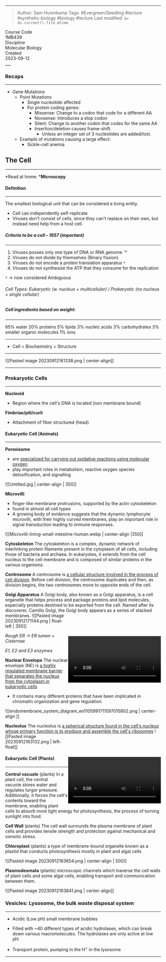 
___
> Author: <span class="name">Sam Hurenkamp</span>
> Tags: #Evergreen/Seedling #lecture #synthetic-biology #biology #lecture 
> Last modified: `$= dv.current().file.mtime`

<div class="f-info">
	<div class="course-code">
		<span class="fheader"> Course Code </span> <br/>
		<span class="fbody"> 1MB439 </span>
	</div>
	<div class="discipline">
		<span class="fheader"> Discipline </span> <br />
		<span class="fbody"> Molecular Biology </span>
	</div>
	<div class="date">
		<span class="fheader"> Created</span> <br />
		<span class="fbody last-modified"> 2023-09-12 </span>
	</div>
</div>
___


### Recaps
---
- Gene Mutations
	- Point Mutations
		- Single nucleotide affected
		- For protein coding genes:
			- Missense: Change to a codon that code for a different AA
			- Nonsense: Introduces a stop codon
			- Silent: Change to another codon that codes for the same AA
			- Insertion/deletion causes frame-shift.
				- Unless an integer set of 3 nucleotides are added/lost.
	- Example of mutations causing a large effect:
		- Sickle-cell anemia


## The Cell
___
*Read at home: ***Microscopy**

#### Definition
---
The smallest biological unit that can be considered a living entity.
- Cell can independently self-replicate
- Viruses don't consist of cells, since they can't replace on their own, but instead need help from a host cell.

##### Criteria to be a cell – 1957 (*important*)
---
1. Viruses posses only one type of DNA or RNA genome `*
2. Viruses do not divide by themselves (Binary fission)
3. Viruses do not encode a protein translation apparatus `*`
4. Viruses do not synthesize the ATP that they consume for the replication

 `*` → now considered Ambiguous


###### Cell Types: Eukaryotic (w. nucleus + multicellular) / Prokaryotic (no nucleus + single cellular)

##### **Cell ingredients based on weight:**
___
65% water
20% proteins
5% lipids
3% nucleic acids
3% carbohydrates
3% smaller organic molecules
1% ions
___

- Cell = Biochemistry + Structure

___
![[Pasted image 20230912161338.png | center-align]]
___


### Prokaryotic Cells
---
**Nucleoid**
- Region where the cell's DNA is located (non membrane bound)

**Fimbriae/pili/curli**
- Attachment of fiber structured (head)



#### Eukaryotic Cell (Animals)
___
**Peroxisome**
-  are <u>specialized for carrying out oxidative reactions using molecular oxygen</u>
- play important roles in metabolism, reactive oxygen species detoxification, and signalling


![[Untitled.jpg | center-align | 350]]



**Microvilli**
- finger-like membrane protrusions, supported by the actin cytoskeleton
- found in almost all cell types
- A growing body of evidence suggests that the dynamic lymphocyte microvilli, with their highly curved membranes, play an important role in signal transduction leading to immune responses.


![[Microvilli-lining-small-intestine-human.webp | center-align |350]]


**Cytoskeleton**
The cytoskeleton is a complex, dynamic network of interlinking protein filaments present in the cytoplasm of all cells, including those of bacteria and archaea. In eukaryotes, it extends from the cell nucleus to the cell membrane and is composed of similar proteins in the various organisms.

**Centrosome**
A centrosome is <u>a cellular structure involved in the process of cell division</u>. Before cell division, the centrosome duplicates and then, as division begins, the two centrosomes move to opposite ends of the cell.

**Golgi Apparatus**
A Golgi body, also known as a Golgi apparatus, is a cell organelle that helps process and package proteins and lipid molecules, especially proteins destined to be exported from the cell. Named after its discoverer, Camillo Golgi, the Golgi body appears as a series of stacked membranes.
<video style="float: right; margin-top: 75px;" src="https://www.gstatic.com/culturalinstitute/searchar/assets/edu_concepts_golgi_apparatus/desktop_dark.mp4" controls autoplay loop></video>
![[Pasted image 20230912171144.png | float-left | 350]]

*Rough ER → ER lumen + Cisternae*

*E1, E2 and E3 enzymes*

**Nuclear Envelope**
The nuclear envelope (NE) is <u>a highly regulated membrane barrier that separates the nucleus from the cytoplasm in eukaryotic cells</u>
- It contains many different proteins that have been implicated in chromatin organization and gene regulation.

![[endomembrane_system_diagram_en1105991711597015802.png | center-align ]]



**Nucleolus**
The nucleolus is <u>a spherical structure found in the cell's nucleus whose primary function is to produce and assemble the cell's ribosomes</u>
<video style="float: right; margin-top: 75px;" src="https://www.gstatic.com/culturalinstitute/searchar/assets/edu_concepts_nucleolus/desktop_dark.mp4" controls autoplay loop></video>
![[Pasted image 20230912163132.png | left-float]]


#### Eukaryotic Cell (Plants)
___
**Central vacuole** (plants)
In a plant cell, the central vacuole stores water and regulates turgor pressure. Additionally, it forces the cell's contents toward the membrane, enabling plant cells to absorb more light energy for photosynthesis, the process of turning sunlight into food.

**Cell Wall** (plants)
The cell wall surrounds the plasma membrane of plant cells and provides tensile strength and protection against mechanical and osmotic stress.

**Chloroplast** (plants)
a type of membrane-bound organelle known as a plastid that conducts photosynthesis mostly in plant and algal cells

![[Pasted image 20230912163654.png | center-align | 500]]



**Plasmodesmata** (plants)
microscopic channels which traverse the cell walls of plant cells and some algal cells, enabling transport and communication between them.

![[Pasted image 20230912163841.png | center-align]]

### **Vesicles**: Lysosome, the bulk waste disposal system
___
- Acidic (Low pH) small membrane bubbles

- Filled with ~40 different types of acidic hydrolases, which can break down various macromolecules. The hydrolases are only active at low pH.

- Transport protein, pumping in the H<sup>+</sup> in the lysosome

___
